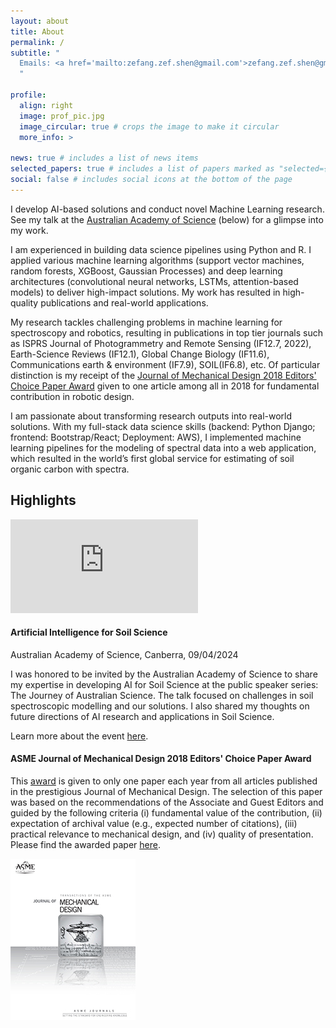 ```yaml
---
layout: about
title: About
permalink: /
subtitle: "
  Emails: <a href='mailto:zefang.zef.shen@gmail.com'>zefang.zef.shen@gmail.com</a><br/>&ensp;&nbsp;&nbsp;&emsp;&ensp;&ensp;&ensp;<a href='mailto:shen_zefang@163.com'>shen_zefang@163.com</a><br/>Perth, Western Australia, Australia
  "

profile:
  align: right
  image: prof_pic.jpg
  image_circular: true # crops the image to make it circular
  more_info: >

news: true # includes a list of news items
selected_papers: true # includes a list of papers marked as "selected={true}"
social: false # includes social icons at the bottom of the page
---
```


<p class="text-justify">I develop AI-based solutions and conduct novel Machine Learning research. See my talk at the <a href="https://www.science.org.au/news-and-events/events/public-speaker-series/the-journey-of-australian-science/prescott-and-soil-science">Australian Academy of Science</a> (below) for a glimpse into my work.</p>

<p class="text-justify">I am experienced in building data science pipelines using Python and R. I applied various machine learning algorithms (support vector machines, random forests, XGBoost, Gaussian Processes) and deep learning architectures (convolutional neural networks, LSTMs, attention-based models) to deliver high-impact solutions. My work has resulted in high-quality publications and real-world applications.</p>

<p class="text-justify">My research tackles challenging problems in machine learning for spectroscopy and robotics, resulting in publications in top tier journals such as ISPRS Journal of Photogrammetry and Remote Sensing (IF12.7, 2022), Earth-Science Reviews (IF12.1), Global Change Biology (IF11.6), Communications earth & environment (IF7.9), SOIL(IF6.8), etc. Of particular distinction is my receipt of the <a href="https://asmejmd.org/2019/10/01/announcing-the-journal-of-mechanical-design-2018-editors-choice-paper-award/">Journal of Mechanical Design 2018 Editors' Choice Paper Award</a> given to one article among all in 2018 for fundamental contribution in robotic design.</p>

<p class="text-justify">I am passionate about transforming research outputs into real-world solutions. With my full-stack data science skills (backend: Python Django; frontend: Bootstrap/React; Deployment: AWS), I implemented machine learning pipelines for the modeling of spectral data into a web application, which resulted in the world’s first global service for estimating of soil organic carbon with spectra.</p>

<h2 class="pt-2">Highlights</h2>
<div class="row py-2">
  <div class="col-md-5">
    <div class="embed-responsive embed-responsive-16by9">
      <iframe class="embed-responsive-item" src="https://www.youtube.com/embed/k4IWAoPxUB0?si=oCtG-fOsOtnZO0yq&amp;start=1542" title="YouTube video player" frameborder="0" allow="accelerometer; autoplay; clipboard-write; encrypted-media; gyroscope; picture-in-picture; web-share" referrerpolicy="strict-origin-when-cross-origin" allowfullscreen></iframe>
    </div>
    <!-- <iframe width="560" height="315" src="https://www.youtube.com/embed/k4IWAoPxUB0?si=oCtG-fOsOtnZO0yq&amp;start=1542" title="YouTube video player" frameborder="0" allow="accelerometer; autoplay; clipboard-write; encrypted-media; gyroscope; picture-in-picture; web-share" referrerpolicy="strict-origin-when-cross-origin" allowfullscreen></iframe> -->
  </div>
  <div class="col-md-7">
    <h4>Artificial Intelligence for Soil Science</h4>
    <p>Australian Academy of Science, Canberra, 09/04/2024</p>
    <p class="text-justify">I was honored to be invited by the Australian Academy of Science to share my expertise in developing AI for Soil Science at the public speaker series: The Journey of Australian Science. The talk focused on challenges in soil spectroscopic modelling and our solutions. I also shared my thoughts on future directions of AI research and applications in Soil Science.</p>
    <p>Learn more about the event <a href="https://www.science.org.au/news-and-events/events/public-speaker-series/the-journey-of-australian-science/prescott-and-soil-science">here</a>.</p>
  </div>
</div>

<div class="row py-2">
  <div class="col-md-8">
    <h4>ASME Journal of Mechanical Design 2018 Editors' Choice Paper Award</h4>
    <p>This <a href="https://asmejmd.org/2019/10/01/announcing-the-journal-of-mechanical-design-2018-editors-choice-paper-award/">award</a> is given to only one paper each year from all articles published in the prestigious Journal of Mechanical Design. The selection of this paper was based on the recommendations of the Associate and Guest Editors and guided by the following criteria (i) fundamental value of the contribution, (ii) expectation of archival value (e.g., expected number of citations), (iii) practical relevance to mechanical design, and (iv) quality of presentation. Please find the awarded paper <a href="https://doi.org/10.1115/1.4040486">here</a>.</p>
  </div>
  <div class="col-md-4">
    <img src="assets/img/highlights/jmd.jpg" class="img-fluid" alt="Journal of Mechanical Design">
  </div>
</div>

<!-- Write your biography here. Tell the world about yourself. Link to your favorite [subreddit](http://reddit.com). You can put a picture in, too. The code is already in, just name your picture `prof_pic.jpg` and put it in the `img/` folder. -->

<!-- Put your address / P.O. box / other info right below your picture. You can also disable any of these elements by editing `profile` property of the YAML header of your `_pages/about.md`. Edit `_bibliography/papers.bib` and Jekyll will render your [publications page](/al-folio/publications/) automatically. -->

<!-- Link to your social media connections, too. This theme is set up to use [Font Awesome icons](https://fontawesome.com/) and [Academicons](https://jpswalsh.github.io/academicons/), like the ones below. Add your Facebook, Twitter, LinkedIn, Google Scholar, or just disable all of them. -->
